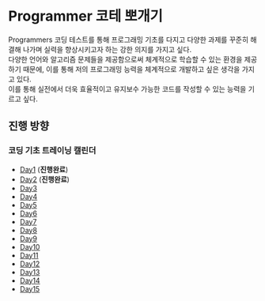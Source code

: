 # Programmer 코테 뽀개기

Programmers 코딩 테스트를 통해 프로그래밍 기초를 다지고 다양한 과제를 꾸준히 해결해 나가며 실력을 향상시키고자 하는 강한 의지를 가지고 싶다.<br />
다양한 언어와 알고리즘 문제들을 제공함으로써 체계적으로 학습할 수 있는 환경을 제공하기 때문에, 이를 통해 저의 프로그래밍 능력을 체계적으로 개발하고 싶은 생각을 가지고 있다.<br />
이를 통해 실전에서 더욱 효율적이고 유지보수 가능한 코드를 작성할 수 있는 능력을 기르고 싶다.

## 진행 방향

### 코딩 기초 트레이닝 캘린더

- [Day1](https://github.com/leeseungje/programmers/tree/main/Day1) (**진행완료**)
- [Day2](https://github.com/leeseungje/programmers/tree/main/Day2) (**진행완료**)
- [Day3](https://github.com/leeseungje/programmers/tree/main/Day3)
- [Day4](https://github.com/leeseungje/programmers/tree/main/Day4)
- [Day5](https://github.com/leeseungje/programmers/tree/main/Day5)
- [Day6](https://github.com/leeseungje/programmers/tree/main/Day6)
- [Day7](https://github.com/leeseungje/programmers/tree/main/Day7)
- [Day8](https://github.com/leeseungje/programmers/tree/main/Day8)
- [Day9](https://github.com/leeseungje/programmers/tree/main/Day9)
- [Day10](https://github.com/leeseungje/programmers/tree/main/Day10)
- [Day11](https://github.com/leeseungje/programmers/tree/main/Day11)
- [Day12](https://github.com/leeseungje/programmers/tree/main/Day12)
- [Day13](https://github.com/leeseungje/programmers/tree/main/Day13)
- [Day14](https://github.com/leeseungje/programmers/tree/main/Day14)
- [Day15](https://github.com/leeseungje/programmers/tree/main/Day15)
